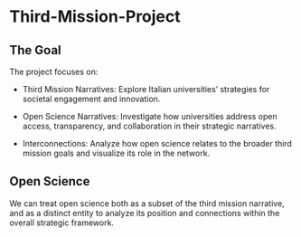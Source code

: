 # Third-Mission-Project

## The Goal
The project focuses on:

- Third Mission Narratives: Explore Italian universities’ strategies for societal engagement and innovation.

- Open Science Narratives: Investigate how universities address open access, transparency, and collaboration in their strategic narratives.

- Interconnections: Analyze how open science relates to the broader third mission goals and visualize its role in the network.

## Open Science 
We can treat open science both as a subset of the third mission narrative, and as a distinct entity to analyze its position and connections within the overall strategic framework.


